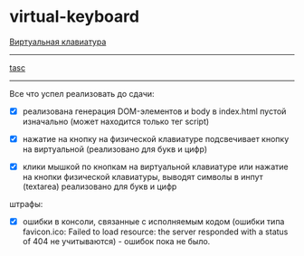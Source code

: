 # virtual-keyboard

[Виртуальная клавиатура](https://burik84.github.io/codejam-virtual-keyboard/)

---

[tasc](https://github.com/rolling-scopes-school/tasks/blob/master/tasks/codejam-virtual-keyboard.md)

---

Все что успел реализовать до сдачи:

- [x] реализована генерация DOM-элементов и body в index.html пустой изначально (может находится только тег script)
- [x] нажатие на кнопку на физической клавиатуре подсвечивает кнопку на виртуальной (реализовано для букв и цифр)

- [x] клики мышкой по кнопкам на виртуальной клавиатуре или нажатие на кнопки физической клавиатуры, выводят символы в инпут (textarea) реализовано для букв и цифр

штрафы:
- [x] ошибки в консоли, связанные с исполняемым кодом (ошибки типа favicon.ico: Failed to load resource: the server responded with a status of 404 не учитываются) - ошибок пока не было.
